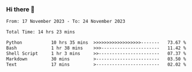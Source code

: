 ### Hi there 👋

<!--
**ututono/ututono** is a ✨ _special_ ✨ repository because its `README.md` (this file) appears on your GitHub profile.

Here are some ideas to get you started:

- 🔭 I’m currently working on ...
- 🌱 I’m currently learning ...
- 👯 I’m looking to collaborate on ...
- 🤔 I’m looking for help with ...
- 💬 Ask me about ...
- 📫 How to reach me: ...
- 😄 Pronouns: ...
- ⚡ Fun fact: ...
-->



<!--START_SECTION:waka-->

```txt
From: 17 November 2023 - To: 24 November 2023

Total Time: 14 hrs 23 mins

Python           10 hrs 35 mins  >>>>>>>>>>>>>>>>>>-------   73.67 %
Bash             1 hr 38 mins    >>>----------------------   11.42 %
Shell Script     1 hr 3 mins     >>-----------------------   07.37 %
Markdown         30 mins         >------------------------   03.50 %
Text             17 mins         >------------------------   02.02 %
```

<!--END_SECTION:waka-->
